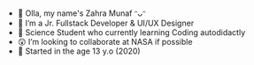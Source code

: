 - 👋 Olla, my name's Zahra Munaf ᵔᴗᵔ
- 👀 I’m a Jr. Fullstack Developer & UI/UX Designer
- 🌱 Science Student who currently learning Coding autodidactly
- 😲 I’m looking to collaborate at NASA if possible
- 🤺 Started in the age 13 y.o (2020)

<!---
munafzahra/munafzahra is a ✨ special ✨ repository because its `README.md` (this file) appears on your GitHub profile.
You can click the Preview link to take a look at your changes.
--->
